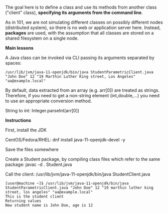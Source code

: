 The goal here is to define a class and use its methods from another class ("client" class), **specifying its arguments from the command line**.

As in 101, we are not simulating different classes on possibly different nodes (distributed system), so there is no web or application server here.
Instead, **packages** are used, with the assumption that all classes are stored on a shared filesystem on a single node.

**Main lessons**

A Java class can be invoked via CLI passing its arguments separated by spaces: 

    /usr/lib/jvm/java-11-openjdk/bin/java StudentParametricClient.java "John Doe" 12 "19 Marthin Luther King street, Los Angeles" "aa@example.local"

By default, data extracted from an array (e.g. arr[0]) are treated as strings. Therefore, if you need to get a non-string element (int,double,...) you need to use an appropriate conversion method.

String to int: Integer.parseInt(arr[0])

**Instructions**

First, install the JDK

CentOS/Fedora/RHEL: dnf install java-11-openjdk-devel -y

Save the files somewhere

Create a Student package, by compiling class files which refer to the same package: javac -d . Student.java

Call the client: /usr/lib/jvm/java-11-openjdk/bin/java StudentClient.java

    [user@machine ~]$ /usr/lib/jvm/java-11-openjdk/bin/java StudentParametricClient.java "John Doe" 12 "19 marthin luther king street, los angeles" "aa@example.local"
    This is the student client
    Returning values
    New student name is John Doe, age is 12 

